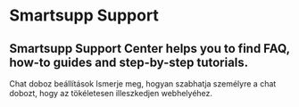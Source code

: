 # Smartsupp Support
## Smartsupp Support Center helps you to find FAQ, how-to guides and step-by-step tutorials.
Chat doboz beállítások 
Ismerje meg, hogyan szabhatja személyre a chat dobozt, hogy az tökéletesen illeszkedjen webhelyéhez.

